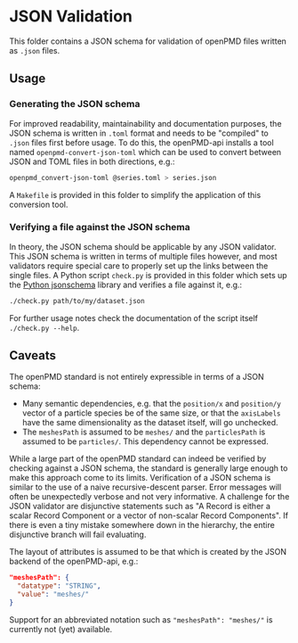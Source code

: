 # JSON Validation

This folder contains a JSON schema for validation of openPMD files written as `.json` files.

## Usage

### Generating the JSON schema

For improved readability, maintainability and documentation purposes, the JSON schema is written in `.toml` format and needs to be "compiled" to `.json` files first before usage.
To do this, the openPMD-api installs a tool named `openpmd-convert-json-toml` which can be used to convert between JSON and TOML files in both directions, e.g.:

```bash
openpmd_convert-json-toml @series.toml > series.json
```

A `Makefile` is provided in this folder to simplify the application of this conversion tool.

### Verifying a file against the JSON schema

In theory, the JSON schema should be applicable by any JSON validator. This JSON schema is written in terms of multiple files however, and most validators require special care to properly set up the links between the single files. A Python script `check.py` is provided in this folder which sets up the [Python jsonschema](https://python-jsonschema.readthedocs.io) library and verifies a file against it, e.g.:

```bash
./check.py path/to/my/dataset.json
```

For further usage notes check the documentation of the script itself `./check.py --help`.

## Caveats

The openPMD standard is not entirely expressible in terms of a JSON schema:

* Many semantic dependencies, e.g. that the `position/x` and `position/y` vector of a particle species be of the same size, or that the `axisLabels` have the same dimensionality as the dataset itself, will go unchecked.
* The `meshesPath` is assumed to be `meshes/` and the `particlesPath` is assumed to be `particles/`. This dependency cannot be expressed.

While a large part of the openPMD standard can indeed be verified by checking against a JSON schema, the standard is generally large enough to make this approach come to its limits. Verification of a JSON schema is similar to the use of a naive recursive-descent parser. Error messages will often be unexpectedly verbose and not very informative.
A challenge for the JSON validator are disjunctive statements such as "A Record is either a scalar Record Component or a vector of non-scalar Record Components". If there is even a tiny mistake somewhere down in the hierarchy, the entire disjunctive branch will fail evaluating.

The layout of attributes is assumed to be that which is created by the JSON backend of the openPMD-api, e.g.:

```json
"meshesPath": {
  "datatype": "STRING",
  "value": "meshes/"
}
```

Support for an abbreviated notation such as `"meshesPath": "meshes/"` is currently not (yet) available.
